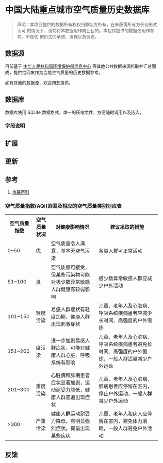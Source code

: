 # 中国大陆重点城市空气质量历史数据库
 
> 声明：本项目提供的数据所有权权归原始方所有，在未获得所有方任何形式认可
的情况下，请勿将本数据用作商业目的。本程序提供的数据仅用作参考，不做任
何形式的承诺、担保以及负责。


## 数据源

目前基于 [中华人民共和国环境保护部信息中心]( http://datacenter.mep.gov.cn/ ) 等其他公共数据来源抓取并汇总而成，提供给网友作为当地空气质量的历史数据参考。

如有其他的数据源，欢迎网友提供。


## 数据库 

数据库使用 SQLite 数据格式，单一的压缩文件，方便随时调用以及嵌入。

### 字段说明


## 扩展


## 更新 


## 参考

1. [维基百科](http://en.wikipedia.org/wiki/Air_quality_index#Mainland_China)

### 空气质量指数(AQI)范围及相应的空气质量类别对应表

<table>
    <tr>
        <th>空气质量指数</th><th>空气质量状况</th><th>对健康影响情况</th><th>建议采取的措施</th>
    </tr>
    <tr>
        <td>0~50</td><td>优</td><td>空气质量令人满意，基本无空气污染</td><td>各类人群可正常活动</td>
    </tr>
    <tr>        <td>51~100</td><td>良</td><td>空气质量可接受，但某些污染物可能对极少数异常敏感人群健康有较弱影响</td><td>极少数异常敏感人群应减少户外活动</td>
    </tr>
    <tr>        <td>101~150</td><td>轻度污染</td><td>易感人群症状有轻度加剧，健康人群出现刺激症状</td><td>儿童、老年人及心脏病、呼吸系统疾病患者应减少长时间、高强度的户外锻炼</td>
    </tr>
    <tr>        <td>151~200</td><td>度污染</td><td>进一步加剧易感人群症状，可能对健康人群心脏、呼吸系统有影响</td><td>儿童、老年人及心脏病、呼吸系统疾病患者避免长时间、高强度的户外锻炼，一般人群适量减少户外运动</td>
    </tr>
    <tr>        <td>201~300</td><td>重度污染</td><td>心脏病和肺病患者症状显著加剧，运动耐受力降低，健康人群普遍出现症状</td><td>儿童、老年人及心脏病、肺病患者应停留在室内，停止户外运动，一般人群减少户外运动</td>
    </tr>
    <tr>       <td>&gt;300</td><td>严重污染</td><td>健康人群运动耐受力降低，有明显强烈症状，提前出现某些疾病</td><td>儿童、老年人和病人应停留在室内，避免体力消耗，一般人群避免户外活动</td>
    </tr>
</table>


## 反馈


